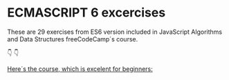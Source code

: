 # **ECMASCRIPT 6 excercises**



These are 29 exercises from ES6 version included in JavaScript Algorithms and Data Structures freeCodeCamp´s course.





:point_down:  :point_down:

[Here´s the course, which is excelent for beginners:](https://www.freecodecamp.org/learn/javascript-algorithms-and-data-structures/)
